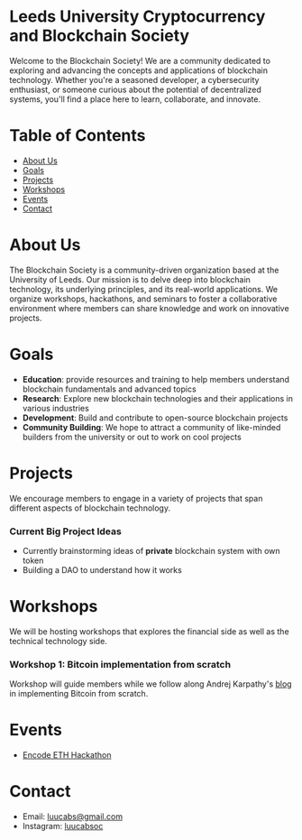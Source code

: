 # Leeds University Cryptocurrency and Blockchain Society
Welcome to the Blockchain Society! We are a community dedicated to exploring and advancing the concepts and applications of blockchain technology. Whether you're a seasoned developer, a cybersecurity enthusiast, or someone curious about the potential of decentralized systems, you'll find a place here to learn, collaborate, and innovate.

# Table of Contents
- [About Us](#About-us)
- [Goals](#Goals)
- [Projects](#Projects)
- [Workshops](#Workshops)
- [Events](#Events)
- [Contact](#Contact)

# About Us
The Blockchain Society is a community-driven organization based at the University of Leeds. Our mission is to delve deep into blockchain technology, its underlying principles, and its real-world applications. We organize workshops, hackathons, and seminars to foster a collaborative environment where members can share knowledge and work on innovative projects.

# Goals
- **Education**: provide resources and training to help members understand blockchain fundamentals and advanced topics
- **Research**: Explore new blockchain technologies and their applications in various industries
- **Development**: Build and contribute to open-source blockchain projects
- **Community Building**: We hope to attract a community of like-minded builders from the university or out to work on cool projects

# Projects
We encourage members to engage in a variety of projects that span different aspects of blockchain technology.
### Current Big Project Ideas
- Currently brainstorming ideas of **private** blockchain system with own token
- Building a DAO to understand how it works

# Workshops
We will be hosting workshops that explores the financial side as well as the technical technology side.
### Workshop 1: Bitcoin implementation from scratch
Workshop will guide members while we follow along Andrej Karpathy's [blog](https://github.com/karpathy/cryptos/) in implementing Bitcoin from scratch. 

# Events
- [Encode ETH Hackathon](https://www.encode.club/encodelondon-24)


# Contact
- Email: [luucabs@gmail.com](luucabs@gmail.com)
- Instagram: [luucabsoc](https://www.instagram.com/luucabsoc/)
